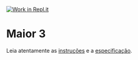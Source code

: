 [![Work in Repl.it](https://classroom.github.com/assets/work-in-replit-14baed9a392b3a25080506f3b7b6d57f295ec2978f6f33ec97e36a161684cbe9.svg)](https://classroom.github.com/online_ide?assignment_repo_id=3836949&assignment_repo_type=AssignmentRepo)
# Maior 3

Leia atentamente as [instruções](./instruções.md) e a [especificação](./especificação.md).

